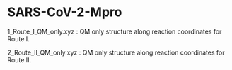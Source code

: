 # SARS-CoV-2-Mpro
1_Route_I_QM_only.xyz : QM only structure along reaction coordinates for Route I.

2_Route_II_QM_only.xyz : QM only structure along reaction coordinates for Route II.
